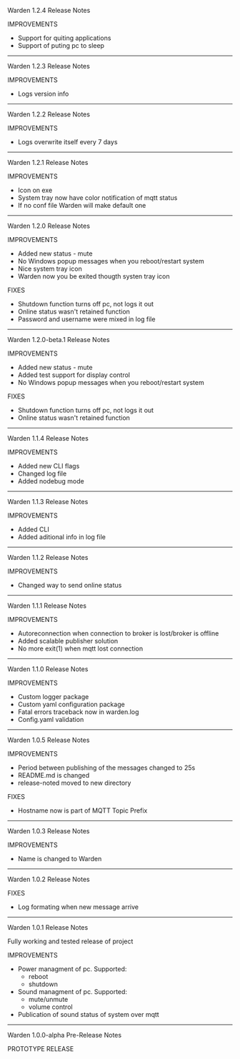Warden 1.2.4 Release Notes

IMPROVEMENTS

- Support for quiting applications
- Support of puting pc to sleep

---

Warden 1.2.3 Release Notes

IMPROVEMENTS

- Logs version info

---

Warden 1.2.2 Release Notes

IMPROVEMENTS

- Logs overwrite itself every 7 days

---

Warden 1.2.1 Release Notes

IMPROVEMENTS

- Icon on exe
- System tray now have color notification of mqtt status
- If no conf file Warden will make default one

---

Warden 1.2.0 Release Notes

IMPROVEMENTS

- Added new status - mute
- No Windows popup messages when you reboot/restart system
- Nice system tray icon
- Warden now you be exited thougth systen tray icon

FIXES

- Shutdown function turns off pc, not logs it out
- Online status wasn't retained function
- Password and username were mixed in log file

---

Warden 1.2.0-beta.1 Release Notes

IMPROVEMENTS

- Added new status - mute
- Added test support for display control
- No Windows popup messages when you reboot/restart system

FIXES

- Shutdown function turns off pc, not logs it out
- Online status wasn't retained function

---

Warden 1.1.4 Release Notes

IMPROVEMENTS

- Added new CLI flags
- Changed log file
- Added nodebug mode

---

Warden 1.1.3 Release Notes

IMPROVEMENTS

- Added CLI
- Added aditional info in log file

---

Warden 1.1.2 Release Notes

IMPROVEMENTS

- Changed way to send online status

---

Warden 1.1.1 Release Notes

IMPROVEMENTS

- Autoreconnection when connection to broker is lost/broker is offline
- Added scalable publisher solution
- No more exit(1) when mqtt lost connection

---

Warden 1.1.0 Release Notes

IMPROVEMENTS

- Custom logger package
- Custom yaml configuration package
- Fatal errors traceback now in warden.log
- Config.yaml validation

---

Warden 1.0.5 Release Notes

IMPROVEMENTS

- Period between publishing of the messages changed to 25s
- README.md is changed
- release-noted moved to new directory

FIXES

- Hostname now is part of MQTT Topic Prefix

---

Warden 1.0.3 Release Notes

IMPROVEMENTS

- Name is changed to Warden

---

Warden 1.0.2 Release Notes

FIXES

- Log formating when new message arrive

---

Warden 1.0.1 Release Notes

Fully working and tested release of project

IMPROVEMENTS

- Power managment of pc. Supported:
  - reboot
  - shutdown
- Sound managment of pc. Supported:
  - mute/unmute
  - volume control
- Publication of sound status of system over mqtt

---

Warden 1.0.0-alpha Pre-Release Notes

PROTOTYPE RELEASE
